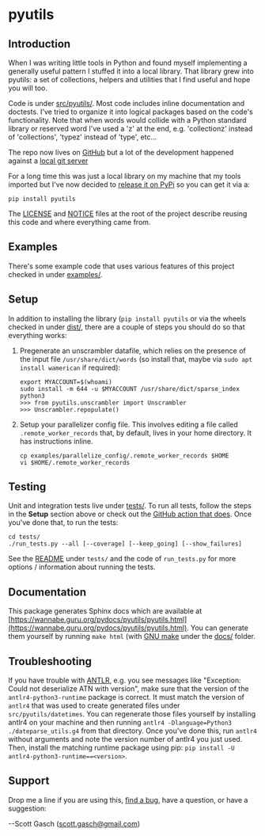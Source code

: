 # pyutils

## Introduction

When I was writing little tools in Python and found myself
implementing a generally useful pattern I stuffed it into a local
library.  That library grew into pyutils: a set of collections,
helpers and utilities that I find useful and hope you will too.

Code is under [src/pyutils/](https://github.com/scottgasch/pyutils/tree/master/src/pyutils).
Most code includes inline documentation and doctests.  I've tried to
organize it into logical packages based on the code's functionality.
Note that when words would collide with a Python standard library or
reserved word I've used a 'z' at the end, e.g. 'collectionz' instead
of 'collections', 'typez' instead of 'type', etc...

The repo now lives on [GitHub](https://github.com/scottgasch/pyutils) but
a lot of the development happened against a [local git server](
https://wannabe.guru.org/gitweb/?p=pyutils.git;a=summary)

For a long time this was just a local library on my machine that my
tools imported but I've now decided to [release it on PyPi](https://pypi.org/project/pyutils/)
so you can get it via a:

    pip install pyutils

The [LICENSE](https://github.com/scottgasch/pyutils/blob/master/LICENSE)
and [NOTICE](https://github.com/scottgasch/pyutils/blob/master/NOTICE)
files at the root of the project describe reusing this code and where
everything came from.

## Examples

There's some example code that uses various features of this project checked
in under [examples/](https://github.com/scottgasch/pyutils/tree/master/examples).

## Setup

In addition to installing the library (`pip install pyutils` or via
the wheels checked in under [dist/](https://github.com/scottgasch/pyutils/tree/main/dist),
there are a couple of steps you should do so that everything works:

1. Pregenerate an unscrambler datafile, which relies on the presence
of the input file `/usr/share/dict/words` (so install that, maybe via
`sudo apt install wamerican` if required):

       export MYACCOUNT=$(whoami)
       sudo install -m 644 -u $MYACCOUNT /usr/share/dict/sparse_index
       python3
       >>> from pyutils.unscrambler import Unscrambler
       >>> Unscrambler.repopulate()

3. Setup your parallelizer config file.  This involves editing a file
called `.remote_worker_records` that, by default, lives in your home
directory.  It has instructions inline.

       cp examples/parallelize_config/.remote_worker_records $HOME
       vi $HOME/.remote_worker_records

## Testing

Unit and integration tests live under [tests/](
https://github.com/scottgasch/pyutils/tree/master/tests).
To run all tests, follow the steps in the **Setup** section above
or check out the [GitHub action that does](
https://github.com/scottgasch/pyutils/blob/main/.github/workflows/run-tests.yml).
Once you've done that, to run the tests:

    cd tests/
    ./run_tests.py --all [--coverage] [--keep_going] [--show_failures]

See the [README](https://github.com/scottgasch/pyutils/blob/main/tests/README.md)
under `tests/` and the code of `run_tests.py` for more options / information
about running the tests.

## Documentation

This package generates Sphinx docs which are available at
[https://wannabe.guru.org/pydocs/pyutils/pyutils.html](https://wannabe.guru.org/pydocs/pyutils/pyutils.html).
You can generate them yourself by running `make html` (with [GNU make](https://www.gnu.org/software/make/)
under the [docs/](https://github.com/scottgasch/pyutils/tree/master/docs)
folder.

## Troubleshooting

If you have trouble with [ANTLR](https://www.antlr.org/), e.g. you see messages like "Exception:
Could not deserialize ATN with version", make sure that the version of
the `antlr4-python3-runtime` package is correct.  It must match the version of
`antlr4` that was used to create generated files under `src/pyutils/datetimes`.
You can regenerate those files yourself by installing antlr4
on your machine and then running `antlr4 -Dlanguage=Python3 ./dateparse_utils.g4`
from that directory.  Once you've done this, run `antlr4` without arguments
and note the version number of antlr4 you just used.  Then, install the matching
runtime package using pip: `pip install -U antlr4-python3-runtime==<version>`.

## Support

Drop me a line if you are using this, [find a bug](
https://github.com/scottgasch/pyutils/issues), have a question,
or have a suggestion:

  --Scott Gasch ([scott.gasch@gmail.com](mailto://scott.gasch@gmail.com))
